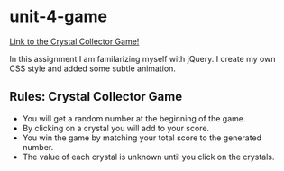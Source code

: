 # unit-4-game
[Link to the Crystal Collector Game!](https://alejandro-loja.github.io/unit-4-game/)

In this assignment I am familarizing myself with jQuery. I create my own CSS style and added some subtle animation.

## Rules: Crystal Collector Game
- You will get a random number at the beginning of the game.
- By clicking on a crystal you will add to your score.
- You win the game by matching your total score to the generated number.
- The value of each crystal is unknown until you click on the crystals.
